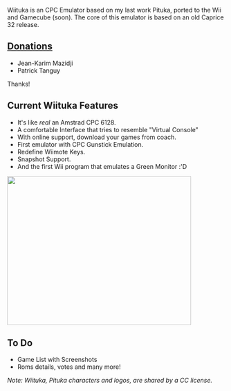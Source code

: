 Wiituka is an CPC Emulator based on my last work Pituka, ported to the Wii and Gamecube (soon). The core of this emulator is based on an old Caprice 32 release.

## [Donations](https://www.paypal.com/cgi-bin/webscr?cmd=_xclick&business=dskywalk%40gmail%2ecom&item_name=D_Skywalk%20Proyects%20%2d%20Donations&item_number=010101&no_shipping=1&return=http%3a%2f%2fdavid%2edantoine%2eorg%2f&cn=Comentario%2fComents&tax=0&currency_code=EUR&bn=PP%2dDonationsBF&charset=UTF%2d8) ##
  * Jean-Karim Mazidji
  * Patrick Tanguy

Thanks!

## Current Wiituka Features ##

  * It's like _real_ an Amstrad CPC 6128.
  * A comfortable Interface that tries to resemble "Virtual Console"
  * With online support, download your games from coach.
  * First emulator with CPC Gunstick Emulation.
  * Redefine Wiimote Keys.
  * Snapshot Support.
  * And the first Wii program that emulates a Green Monitor :'D

<a href='http://www.youtube.com/watch?feature=player_embedded&v=UAzj_tGjeow' target='_blank'><img src='http://img.youtube.com/vi/UAzj_tGjeow/0.jpg' width='425' height=344 /></a>

## To Do ##

  * Game List with Screenshots
  * Roms details, votes and many more!

_Note: Wiituka, Pituka characters and logos, are shared by a CC license._